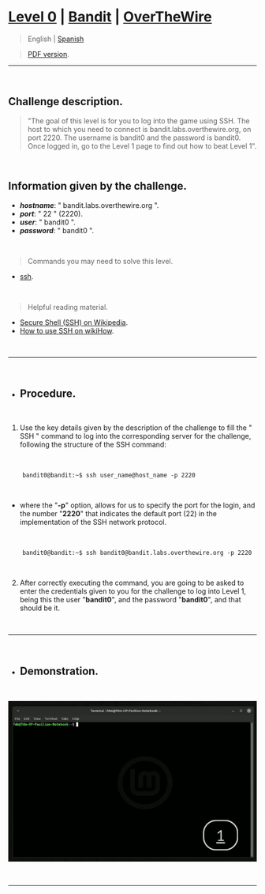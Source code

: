 
# [Level 0](https://overthewire.org/wargames/bandit/bandit0.html) | [Bandit](https://overthewire.org/wargames/bandit/) | [OverTheWire](https://overthewire.org/wargames/)

> English | [Spanish](https://github.com/frandausmeier/CTF_Write-Ups/blob/main/OverTheWire/Bandit/Level_0/nivel-0_bandit_overthewire_esp.md) 

> [PDF version](https://github.com/frandausmeier/CTF_Write-Ups/blob/main/OverTheWire/Bandit/Level_0/level-0_bandit_overthewire_end.pdf).

-----

<br>

## Challenge description.

> "The goal of this level is for you to log into the game using SSH. The host to which you need to connect is bandit.labs.overthewire.org, on port 2220. The username is bandit0 and the password is bandit0. Once logged in, go to the Level 1 page to find out how to beat Level 1".

<br>

## Information given by the challenge.

- **_hostname_**: " bandit.labs.overthewire.org ".
- **_port_**: " 22 " (2220).
- **_user_**: " bandit0 ".
- **_password_**: " bandit0 ".

<br>

> Commands you may need to solve this level.
- [ssh](https://manpages.ubuntu.com/manpages/noble/man1/ssh.1.html).

<br>

> Helpful reading material.
- [Secure Shell (SSH) on Wikipedia](https://en.wikipedia.org/wiki/Secure_Shell).
- [How to use SSH on wikiHow](https://www.wikihow.com/Use-SSH).


<br>


-----

<br>

- ## Procedure.

<br>

1. Use the key details given by the description of the challenge to fill the " SSH " command to log into the corresponding server for the challenge, following the structure of the SSH command:
			
<br>

```
	bandit0@bandit:~$ ssh user_name@host_name -p 2220
```

<br>

* where the "**-p**" option, allows for us to specify the port for the login, and the number "**2220**" that indicates the default port (22) in the implementation of the SSH network protocol. 

<br>
			
```
	bandit0@bandit:~$ ssh bandit0@bandit.labs.overthewire.org -p 2220
```

<br>

2. After correctly executing the command, you are going to be asked to enter the credentials given to you for the challenge to log into Level 1, being this the user "**bandit0**", and the password "**bandit0**", and that should be it.

<br>

-----

<br>

- ## Demonstration.

<br>

<p align="center">
  <img src="./attachments/level-0_bandit_overthewire.gif" />
</p>

<br>

----


